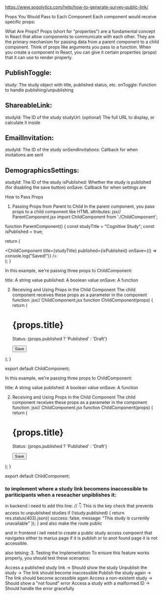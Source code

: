 https://www.sogolytics.com/help/how-to-generate-survey-public-link/

Props You Would Pass to Each Component
Each component would receive specific props:

What Are Props?
Props (short for "properties") are a fundamental concept in React that allow components to communicate with each other. They are the primary mechanism for passing data from a parent component to a child component.
Think of props like arguments you pass to a function. When you create a component in React, you can give it certain properties (props) that it can use to render properly.

## PublishToggle:
study: The study object with title, published status, etc.
onToggle: Function to handle publishing/unpublishing


## ShareableLink:
studyId: The ID of the study
studyUrl: (optional) The full URL to display, or calculate it inside


## EmailInvitation:
studyId: The ID of the study
onSendInvitations: Callback for when invitations are sent


## DemographicsSettings:
studyId: The ID of the study
isPublished: Whether the study is published (for disabling the save button)
onSave: Callback for when settings are 

How to Pass Props
1. Passing Props from Parent to Child
In the parent component, you pass props to a child component like HTML attributes:
jsx// ParentComponent.jsx
import ChildComponent from './ChildComponent';

function ParentComponent() {
  const studyTitle = "Cognitive Study";
  const isPublished = true;
  
  return (
    <div>
      <ChildComponent 
        title={studyTitle} 
        published={isPublished} 
        onSave={() => console.log("Saved!")} 
      />
    </div>
  );
}

In this example, we're passing three props to ChildComponent:

title: A string value
published: A boolean value
onSave: A function

2. Receiving and Using Props in the Child Component
The child component receives these props as a parameter in the component function:
jsx// ChildComponent.jsx
function ChildComponent(props) {
  return (
    <div>
      <h1>{props.title}</h1>
      <p>Status: {props.published ? 'Published' : 'Draft'}</p>
      <button onClick={props.onSave}>Save</button>
    </div>
  );
}

export default ChildComponent;

In this example, we're passing three props to ChildComponent:

title: A string value
published: A boolean value
onSave: A function

2. Receiving and Using Props in the Child Component
The child component receives these props as a parameter in the component function:
jsx// ChildComponent.jsx
function ChildComponent(props) {
  return (
    <div>
      <h1>{props.title}</h1>
      <p>Status: {props.published ? 'Published' : 'Draft'}</p>
      <button onClick={props.onSave}>Save</button>
    </div>
  );
}

export default ChildComponent;

### to implement where a study link becomens inaccessible to pariticipants when a reseacher unpiblishes it:

in backend i need to add this line: 
// 👇 This is the key check that prevents access to unpublished studies
    if (!study.published) {
      return res.status(403).json({ 
        success: false, 
        message: "This study is currently unavailable" 
      });
    }
 and also make the route public 

 and in frontend i iwll need to create a public study access compoent that navigates either to marius page if it is publish or to anot found page it is not accessible. 

 also tetsing: 
 3. Testing the Implementation
To ensure this feature works properly, you should test these scenarios:

Access a published study link → Should show the study
Unpublish the study → The link should become inaccessible
Publish the study again → The link should become accessible again
Access a non-existent study → Should show a "not found" error
Access a study with a malformed ID → Should handle the error gracefully